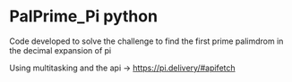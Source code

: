 # PalPrime_Pi python

Code developed to solve the challenge to find the first prime palimdrom in the decimal expansion of pi

Using multitasking and the api -> https://pi.delivery/#apifetch
